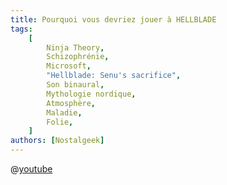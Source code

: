 ```yaml
---
title: Pourquoi vous devriez jouer à HELLBLADE
tags:
    [
        Ninja Theory,
        Schizophrénie,
        Microsoft,
        "Hellblade: Senu's sacrifice",
        Son binaural,
        Mythologie nordique,
        Atmosphère,
        Maladie,
        Folie,
    ]
authors: [Nostalgeek]
---
```


@[youtube](https://www.youtube.com/watch?v=xGf6aVANsY0)
